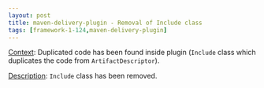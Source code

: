 ```yaml
---
layout: post
title: maven-delivery-plugin - Removal of Include class
tags: [framework-1-124,maven-delivery-plugin]
---
```

<u>Context</u>:
Duplicated code has been found inside plugin (```Include``` class which duplicates the code from ```ArtifactDescriptor```).

<u>Description</u>:
```Include``` class has been removed.